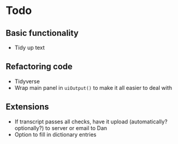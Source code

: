 # Todo

## Basic functionality

- Tidy up text


## Refactoring code

- Tidyverse
- Wrap main panel in `uiOutput()` to make it all easier to deal with


## Extensions

- If transcript passes all checks, have it upload (automatically? optionally?) to server or email to Dan
- Option to fill in dictionary entries

